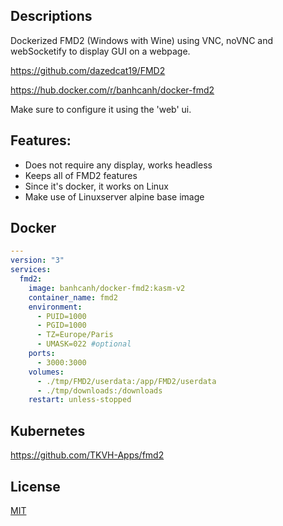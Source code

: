 ## Descriptions

Dockerized FMD2 (Windows with Wine) using VNC, noVNC and webSocketify to display GUI on a webpage.

https://github.com/dazedcat19/FMD2

https://hub.docker.com/r/banhcanh/docker-fmd2

Make sure to configure it using the 'web' ui.

## Features:
* Does not require any display, works headless
* Keeps all of FMD2 features
* Since it's docker, it works on Linux
* Make use of Linuxserver alpine base image

## Docker
```yaml
---
version: "3"
services:
  fmd2:
    image: banhcanh/docker-fmd2:kasm-v2
    container_name: fmd2
    environment:
      - PUID=1000
      - PGID=1000
      - TZ=Europe/Paris
      - UMASK=022 #optional
    ports:
      - 3000:3000
    volumes:
      - ./tmp/FMD2/userdata:/app/FMD2/userdata
      - ./tmp/downloads:/downloads
    restart: unless-stopped
```

## Kubernetes

https://github.com/TKVH-Apps/fmd2

## License
[MIT](https://choosealicense.com/licenses/mit/)
